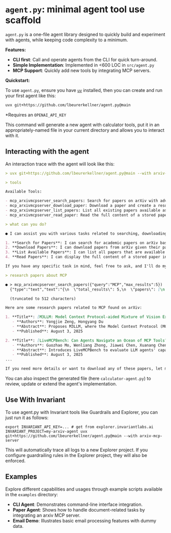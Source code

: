# `agent.py`: minimal agent tool use scaffold

`agent.py` is a one-file agent library designed to quickly build and experiment with agents, while keeping code complexity to a minimum.

**Features:**

- **CLI first**: Call and operate agents from the CLI for quick turn-around.
- **Simple Implementation**: Implemented in <600 LOC in `src/agent.py`
- **MCP Support**: Quickly add new tools by integrating MCP servers.

**Quickstart:**

To use `agent.py`, ensure you have [`uv`](https://docs.astral.sh/uv/) installed, then you can create and run your first agent like this:

```bash
uvx git+https://github.com/lbeurerkellner/agent.py@main
```

*Requires an `OPENAI_API_KEY`

This command will generate a new agent with calculator tools, put it in an appropriately-named file in your current directory and allows you to interact with it.

## Interacting with the agent

An interaction trace with the agent will look like this:

```markdown
> uvx git+https://github.com/lbeurerkellner/agent.py@main --with arxiv-mcp-server

> tools

Available Tools:

- mcp_arxivmcpserver_search_papers: Search for papers on arXiv with advanced filtering
- mcp_arxivmcpserver_download_paper: Download a paper and create a resource for it
- mcp_arxivmcpserver_list_papers: List all existing papers available as resources
- mcp_arxivmcpserver_read_paper: Read the full content of a stored paper in markdown format

> what can you do?

● I can assist you with various tasks related to searching, downloading, and reading academic papers from arXiv. Here are some specific things I can do:

1. **Search for Papers**: I can search for academic papers on arXiv based on specific queries, dates, and categories.
2. **Download Papers**: I can download papers from arXiv given their paper ID and provide them for you to read.
3. **List Available Papers**: I can list all papers that are available as resources, which have been downloaded previously.
4. **Read Papers**: I can display the full content of a stored paper in markdown format for you to review its contents.

If you have any specific task in mind, feel free to ask, and I'll do my best to assist you!

> research papers about MCP

● > mcp_arxivmcpserver_search_papers({"query":"MCP","max_results":5})
  {"type":"text","text":"{\n  \"total_results\": 5,\n  \"papers\": [\n    {\n      \"id\": \"2508.01805v1\",\n      \"title\": \"M3LLM: Model Context Protocol-aided Mixture of Vision Experts For Multimodal LLMs in Networks\",\n      \"authors\": [\n        \"Yongjie Zeng\",\n        \"Hongyang Du\"\n      ],\n      \"abstract\": \"Current Multimodal Large Language Models (MLLMs) rely on centralized\\narchitectures and often suffer from poor alignment between the input task and\\ntheir fixed visual encoding mo

  (truncated to 512 characters)

Here are some research papers related to MCP found on arXiv:

1. **Title**: [M3LLM: Model Context Protocol-aided Mixture of Vision Experts For Multimodal LLMs in Networks](http://arxiv.org/pdf/2508.01805v1)
   - **Authors**: Yongjie Zeng, Hongyang Du
   - **Abstract**: Proposes M3LLM, where the Model Context Protocol (MCP) coordinates a mixture of vision experts for distributed MLLMs, enhancing multimodal large language models (MLLMs). This improves task accuracy and reduces communication costs in dynamic wireless networks.
   - **Published**: August 3, 2025

2. **Title**: [LiveMCPBench: Can Agents Navigate an Ocean of MCP Tools?](http://arxiv.org/pdf/2508.01780v1)
   - **Authors**: Guozhao Mo, Wenliang Zhong, Jiawei Chen, Xuanang Chen, Yaojie Lu, Hongyu Lin, Ben He, Xianpei Han, Le Sun
   - **Abstract**: Introduces LiveMCPBench to evaluate LLM agents' capabilities at scale across diverse servers within the MCP ecosystem. Includes LiveMCPEval for automated evaluation and proposes the MCP Copilot Agent for dynamic tool routing.
   - **Published**: August 3, 2025
...

If you need more details or want to download any of these papers, let me know!
```

You can also inspect the generated file (here `calculator-agent.py`) to review, update or extend the agent's implementation.

## Use With Invariant

To use agent.py with Invariant tools like Guardrails and Explorer, you can just run it as follows:

```
export INVARIANT_API_KEY=... # get from explorer.invariantlabs.ai
INVARIANT_PROJECT=my-arxiv-agent uvx git+https://github.com/lbeurerkellner/agent.py@main --with arxiv-mcp-server
```

This will automatically trace all logs to a new Explorer project. If you configure guardrailing rules in the Explorer project, they will also be enforced.

## Examples

Explore different capabilities and usages through example scripts available in the `examples` directory:

- **CLI Agent**: Demonstrates command-line interface integration.
- **Paper Agent**: Shows how to handle document-related tasks by integrating an arxiv MCP server.
- **Email Demo**: Illustrates basic email processing features with dummy data.

